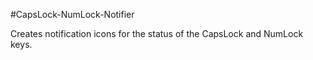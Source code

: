 #CapsLock-NumLock-Notifier

Creates notification icons for the status of the CapsLock and NumLock keys.